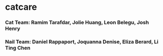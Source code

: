 # catcare
### Cat Team: Ramim Tarafdar, Jolie Huang, Leon Belegu, Josh Henry
### Nail Team: Daniel Rappaport, Joquanna Denise, Eliza Berard, Li Ting Chen

